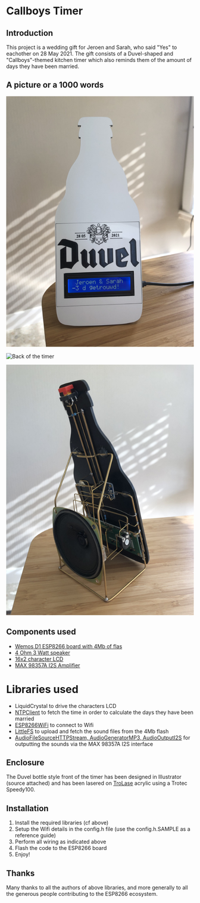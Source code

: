 # Callboys Timer

## Introduction

This project is a wedding gift for Jeroen and Sarah, who said "Yes" to eachother on 28 May 2021. The gift consists of a Duvel-shaped and "Callboys"-themed kitchen timer which also reminds them of the amount of days they have been married.

## A picture or a 1000 words

![Front of the timer](img/front.png)

![Back of the timer](img/back.png)

![Back of the timer](img/back2.png)

## Components used

- [Wemos D1 ESP8266 board with 4Mb of flas](https://shop.mchobby.be/en/wemos-lolin-esp/1221-wemos-d1-mini-esp-8266ex-4mb-flash-3232100012219.html)
- [4 Ohm 3 Watt speaker](https://www.adafruit.com/product/1314)
- [16x2 character LCD](https://www.adafruit.com/product/181)
- [MAX 98357A I2S Amplifier](https://www.adafruit.com/product/3006)

# Libraries used

- LiquidCrystal to drive the characters LCD
- [NTPClient](https://github.com/arduino-libraries/NTPClient) to fetch the time in order to calculate the days they have been married
- [ESP8266WiFi](https://github.com/ekstrand/ESP8266wifi) to connect to Wifi
- [LittleFS](https://github.com/littlefs-project/littlefs) to upload and fetch the sound files from the 4Mb flash
- [AudioFileSourceHTTPStream, AudioGeneratorMP3, AudioOutputI2S](https://github.com/earlephilhower/ESP8266Audio) for outputting the sounds via the MAX 98357A I2S interface

## Enclosure

The Duvel bottle style front of the timer has been designed in Illustrator (source attached) and has been lasered on [TroLase](https://www.troteclaser.com/en/knowledge/laser-parameters/) acrylic using a Trotec Speedy100.

## Installation

1. Install the required libraries (cf above)
2. Setup the Wifi details in the config.h file (use the config.h.SAMPLE as a reference guide)
3. Perform all wiring as indicated above
4. Flash the code to the ESP8266 board
5. Enjoy!

## Thanks

Many thanks to all the authors of above libraries, and more generally to all the generous people contributing to the ESP8266 ecosystem.



